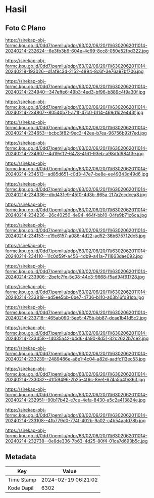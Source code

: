 # Hasil

## Foto C Plano

https://sirekap-obj-formc.kpu.go.id/0dd7/pemilu/pdpr/63/02/06/20/11/6302062011014-20240214-232624--6e3fb3b6-604e-4c69-8cc8-050e52fbd322.jpg

https://sirekap-obj-formc.kpu.go.id/0dd7/pemilu/pdpr/63/02/06/20/11/6302062011014-20240218-193026--d1af9c3d-2152-4894-8c6f-3e76a97bf706.jpg

https://sirekap-obj-formc.kpu.go.id/0dd7/pemilu/pdpr/63/02/06/20/11/6302062011014-20240214-234940--347effe6-49b3-4ed3-bf96-b889c4f9a30f.jpg

https://sirekap-obj-formc.kpu.go.id/0dd7/pemilu/pdpr/63/02/06/20/11/6302062011014-20240214-234807--80540b7f-a71f-47c0-b114-469d1d2e443f.jpg

https://sirekap-obj-formc.kpu.go.id/0dd7/pemilu/pdpr/63/02/06/20/11/6302062011014-20240214-234653--bcbc3f82-9ec3-42ee-b7ea-96756b92f7ed.jpg

https://sirekap-obj-formc.kpu.go.id/0dd7/pemilu/pdpr/63/02/06/20/11/6302062011014-20240214-234607--4d19eff2-6478-4161-93eb-a98dfd984f3e.jpg

https://sirekap-obj-formc.kpu.go.id/0dd7/pemilu/pdpr/63/02/06/20/11/6302062011014-20240214-234513--ad85d651-c0d3-47e7-be8e-ee49343d49d6.jpg

https://sirekap-obj-formc.kpu.go.id/0dd7/pemilu/pdpr/63/02/06/20/11/6302062011014-20240214-234336--dbd431e9-45f0-4d3b-865a-2f7a2ecdcea8.jpg

https://sirekap-obj-formc.kpu.go.id/0dd7/pemilu/pdpr/63/02/06/20/11/6302062011014-20240214-234236--26c40250-4e94-464f-bb10-04fe9b71c6ca.jpg

https://sirekap-obj-formc.kpu.go.id/0dd7/pemilu/pdpr/63/02/06/20/11/6302062011014-20240214-234153--c19c6157-a086-4d22-ad52-36b675712dc5.jpg

https://sirekap-obj-formc.kpu.go.id/0dd7/pemilu/pdpr/63/02/06/20/11/6302062011014-20240214-234110--11c0d59f-a456-4db9-a41a-711863dae092.jpg

https://sirekap-obj-formc.kpu.go.id/0dd7/pemilu/pdpr/63/02/06/20/11/6302062011014-20240214-233906--2befc7fe-5c08-44c3-9668-f5ad94f91728.jpg

https://sirekap-obj-formc.kpu.go.id/0dd7/pemilu/pdpr/63/02/06/20/11/6302062011014-20240214-233819--ad5ee5bb-6be7-4736-b110-a03b16fd81cb.jpg

https://sirekap-obj-formc.kpu.go.id/0dd7/pemilu/pdpr/63/02/06/20/11/6302062011014-20240214-233718--465ab090-5ee5-475b-bb87-dcae1b41d5c2.jpg

https://sirekap-obj-formc.kpu.go.id/0dd7/pemilu/pdpr/63/02/06/20/11/6302062011014-20240214-233458--14035a42-b4d6-4a90-8d51-32c2622b7ce2.jpg

https://sirekap-obj-formc.kpu.go.id/0dd7/pemilu/pdpr/63/02/06/20/11/6302062011014-20240214-233239--2489486e-a8e1-4c04-a82d-aadfc113ec53.jpg

https://sirekap-obj-formc.kpu.go.id/0dd7/pemilu/pdpr/63/02/06/20/11/6302062011014-20240214-233032--d1f59496-2b25-4f6c-8ee1-674a5b4fe363.jpg

https://sirekap-obj-formc.kpu.go.id/0dd7/pemilu/pdpr/63/02/06/20/11/6302062011014-20240214-232951--90b17b42-e7ce-4efa-8430-a5c2a413824e.jpg

https://sirekap-obj-formc.kpu.go.id/0dd7/pemilu/pdpr/63/02/06/20/11/6302062011014-20240214-233108--4fb779d0-774f-402b-9a02-c4b54aafd78b.jpg

https://sirekap-obj-formc.kpu.go.id/0dd7/pemilu/pdpr/63/02/06/20/11/6302062011014-20240214-232738--0e8de336-7b63-4d25-80f4-01ca7d693b5c.jpg


## Metadata

| Key        | Value               |
| ---------- | ------------------- |
| Time Stamp | 2024-02-19 06:21:02 |
| Kode Dapil | 6302                |



